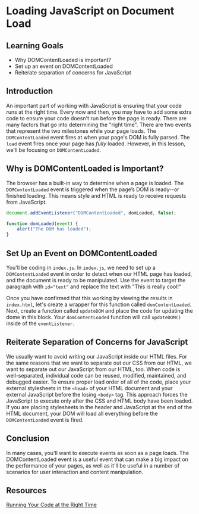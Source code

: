 # Loading JavaScript on Document Load

## Learning Goals

- Why DOMContentLoaded is important?
- Set up an event on DOMContentLoaded
- Reiterate separation of concerns for JavaScript

## Introduction

An important part of working with JavaScript is ensuring that your code
runs at the right time. Every now and then, you may have to add some extra
code to ensure your code doesn't run before the page is ready. There are
many factors that go into determining the "right time". There are two
events that represent the two milestones while your page loads. The
`DOMContentLoaded` event fires at when your page's DOM is fully parsed.
The `load` event fires once your page has _fully_ loaded. However, in
this lesson, we'll be focusing on `DOMContentLoaded`.

## Why is DOMContentLoaded is Important?

The browser has a built-in way to determine when a page is loaded. The
`DOMContentLoaded` event is triggered when the page’s DOM is ready--or
finished loading. This means style and HTML is ready to receive requests
from JavaScript.

```js
document.addEventListener("DOMContentLoaded", domLoaded, false);

function domLoaded(event) {
    alert("The DOM has loaded");
}
```

## Set Up an Event on DOMContentLoaded

You'll be coding in `index.js`. In `index.js`, we need to set up a
`DOMContentLoaded` event in order to detect when our HTML page has
loaded, and the document is ready to be manipulated. Use the event
to target the paragraph with `id="text"` and replace the text with
"This is really cool!"

Once you have confirmed that this working by viewing the results in
`index.html`, let's create a wrapper for this function called
`domContentLoaded`. Next, create a function called `updateDOM` and
place the code for updating the dome in this block. Your `domContentLoaded`
function will call `updateDOM()` inside of the `eventListener`.

## Reiterate Separation of Concerns for JavaScript

We usually want to avoid writing our JavaScript inside our HTML
files. For the same reasons that we want to separate out our CSS
from our HTML, we want to separate out our JavaScript from our HTML,
too. When code is well-separated, individual code can be reused,
modified, maintained, and debugged easier. To ensure proper load
order of all of the code, place your external stylesheets in the
`<head>` of your HTML document and your external JavaScript before the
losing `<body>` tag. This approach forces the JavaScript to execute only
after the CSS and HTML body have been loaded. If you are placing stylesheets
in the header and JavaScript at the end of the HTML document, your DOM will
load all everything before the `DOMContentLoaded` event is fired.

## Conclusion

In many cases, you'll want to execute events as soon as a page loads.
The DOMContentLoaded event is a useful event that can make a big impact
on the performance of your pages, as well as it'll be useful in a number
of scenarios for user interaction and content manipulation.

## Resources
[Running Your Code at the Right Time](https://www.kirupa.com/html5/running_your_code_at_the_right_time.htm)
